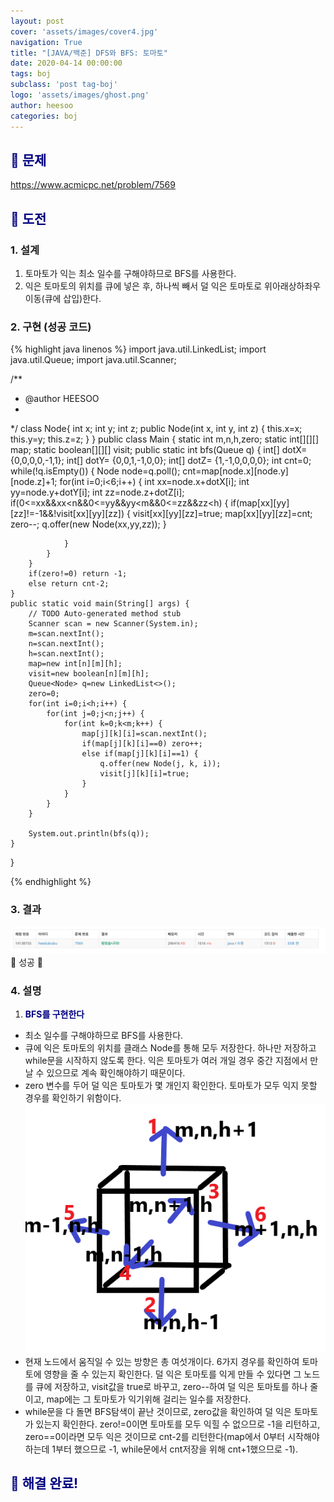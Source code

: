 ```yaml
---
layout: post
cover: 'assets/images/cover4.jpg'
navigation: True
title: "[JAVA/백준] DFS와 BFS: 토마토"
date: 2020-04-14 00:00:00
tags: boj
subclass: 'post tag-boj'
logo: 'assets/images/ghost.png'
author: heesoo
categories: boj
---
```

## <span style="color:navy">👀 문제</span>
<https://www.acmicpc.net/problem/7569>

## <span style="color:navy">👊 도전</span>

### 1. 설계
1. 토마토가 익는 최소 일수를 구해야하므로 BFS를 사용한다.
2. 익은 토마토의 위치를 큐에 넣은 후, 하나씩 빼서 덜 익은 토마토로 위아래상하좌우 이동(큐에 삽입)한다.

### 2. 구현 (성공 코드)
{% highlight java linenos %}
import java.util.LinkedList;
import java.util.Queue;
import java.util.Scanner;

/**
 * @author HEESOO
 *
 */
class Node{
	int x;
	int y;
	int z;
	public Node(int x, int y, int z) {
		this.x=x;
		this.y=y;
		this.z=z;
	}
}
public class Main {
	static int m,n,h,zero;
	static int[][][] map;
	static boolean[][][] visit;
	public static int bfs(Queue<Node> q) {
		int[] dotX= {0,0,0,0,-1,1};
		int[] dotY= {0,0,1,-1,0,0};
		int[] dotZ= {1,-1,0,0,0,0};
		int cnt=0;
		while(!q.isEmpty()) {
			Node node=q.poll();
			cnt=map[node.x][node.y][node.z]+1;
			for(int i=0;i<6;i++) {
				int xx=node.x+dotX[i];
				int yy=node.y+dotY[i];
				int zz=node.z+dotZ[i];
				if(0<=xx&&xx<n&&0<=yy&&yy<m&&0<=zz&&zz<h) {
					if(map[xx][yy][zz]!=-1&&!visit[xx][yy][zz]) {
						visit[xx][yy][zz]=true;
						map[xx][yy][zz]=cnt;
						zero--;
						q.offer(new Node(xx,yy,zz));
					}
					
				}
			}
		}
		if(zero!=0) return -1;
		else return cnt-2;
	}
	public static void main(String[] args) {
		// TODO Auto-generated method stub
		Scanner scan = new Scanner(System.in);
		m=scan.nextInt();
		n=scan.nextInt();
		h=scan.nextInt();
		map=new int[n][m][h];
		visit=new boolean[n][m][h];
		Queue<Node> q=new LinkedList<>();
		zero=0;
		for(int i=0;i<h;i++) {
			for(int j=0;j<n;j++) {
				for(int k=0;k<m;k++) {
					map[j][k][i]=scan.nextInt();
					if(map[j][k][i]==0) zero++;
					else if(map[j][k][i]==1) {
						q.offer(new Node(j, k, i));
						visit[j][k][i]=true;
					}
				}
			}
		}
		
		System.out.println(bfs(q));
	}
}

 {% endhighlight %}

### 3. 결과
![실행결과](./assets/images/200414_2.PNG)
🤟 성공 🤟 

### 4. 설명
1. **<span style="color:navy">BFS를 구현한다</span>**
- 최소 일수를 구해야하므로 BFS를 사용한다.
- 큐에 익은 토마토의 위치를 클래스 Node를 통해 모두 저장한다. 하나만 저장하고 while문을 시작하지 않도록 한다. 익은 토마토가 여러 개일 경우 중간 지점에서 만날 수 있으므로 계속 확인해야하기 때문이다.
- zero 변수를 두어 덜 익은 토마토가 몇 개인지 확인한다. 토마토가 모두 익지 못할 경우를 확인하기 위함이다.
![실행결과](./assets/images/200414_3.png)
- 현재 노드에서 움직일 수 있는 방향은 총 여섯개이다. 6가지 경우를 확인하여 토마토에 영향을 줄 수 있는지 확인한다. 덜 익은 토마토를 익게 만들 수 있다면 그 노드를 큐에 저장하고, visit값을 true로 바꾸고, zero--하여 덜 익은 토마토를 하나 줄이고, map에는 그 토마토가 익기위해 걸리는 일수를 저장한다.
- while문을 다 돌면 BFS탐색이 끝난 것이므로, zero값을 확인하여 덜 익은 토마토가 있는지 확인한다. zero!=0이면 토마토를 모두 익힐 수 없으므로 -1을 리턴하고, zero==0이라면 모두 익은 것이므로 cnt-2를 리턴한다(map에서 0부터 시작해야하는데 1부터 했으므로 -1, while문에서 cnt저장을 위해 cnt+1했으므로 -1). 

## <span style="color:navy">👏 해결 완료!</span>